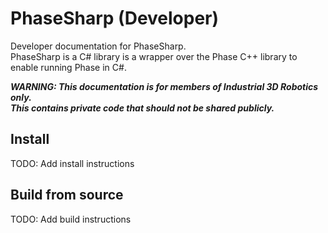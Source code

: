 # PhaseSharp (Developer)
Developer documentation for PhaseSharp.  
PhaseSharp is a C# library is a wrapper over the Phase C++ library to enable running Phase in C#.

***WARNING: This documentation is for members of Industrial 3D Robotics only.***  
***This contains private code that should not be shared publicly.***

## Install 
TODO: Add install instructions

## Build from source
TODO: Add build instructions